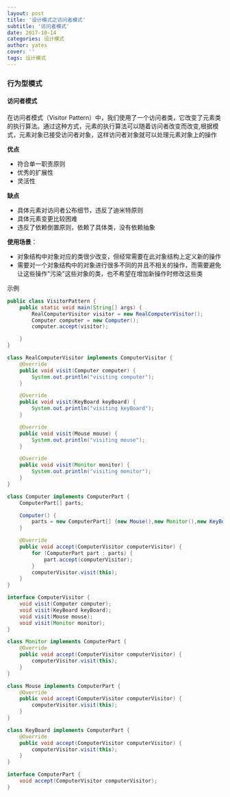 ```yaml
---
layout: post
title: '设计模式之访问者模式'
subtitle: '访问者模式'
date: 2017-10-14
categories: 设计模式
author: yates
cover: ''
tags: 设计模式
---
```


### 行为型模式
#### 访问者模式
在访问者模式（Visitor Pattern）中，我们使用了一个访问者类，它改变了元素类的执行算法。通过这种方式，元素的执行算法可以随着访问者改变而改变,根据模式，元素对象已接受访问者对象，这样访问者对象就可以处理元素对象上的操作

**优点** 
- 符合单一职责原则
- 优秀的扩展性
- 灵活性

**缺点**
- 具体元素对访问者公布细节，违反了迪米特原则
- 具体元素变更比较困难
- 违反了依赖倒置原则，依赖了具体类，没有依赖抽象

**使用场景**：  

- 对象结构中对象对应的类很少改变，但经常需要在此对象结构上定义新的操作
- 需要对一个对象结构中的对象进行很多不同的并且不相关的操作，而需要避免让这些操作"污染"这些对象的类，也不希望在增加新操作时修改这些类

示例

```java
public class VisitorPattern {
    public static void main(String[] args) {
        RealComputerVisitor visitor = new RealComputerVisitor();
        Computer computer = new Computer();
        computer.accept(visitor);

    }
}

class RealComputerVisitor implements ComputerVisitor {
    @Override
    public void visit(Computer computer) {
        System.out.println("visiting computer");
    }

    @Override
    public void visit(KeyBoard keyBoard) {
        System.out.println("visiting keyBoard");
    }

    @Override
    public void visit(Mouse mouse) {
        System.out.println("visiting mouse");
    }

    @Override
    public void visit(Monitor monitor) {
        System.out.println("visiting monitor");
    }
}

class Computer implements ComputerPart {
    ComputerPart[] parts;

    Computer() {
        parts = new ComputerPart[] {new Mouse(),new Monitor(),new KeyBoard()};
    }

    @Override
    public void accept(ComputerVisitor computerVisitor) {
        for (ComputerPart part : parts) {
            part.accept(computerVisitor);
        }
        computerVisitor.visit(this);
    }
}

interface ComputerVisitor {
    void visit(Computer computer);
    void visit(KeyBoard keyBoard);
    void visit(Mouse mouse);
    void visit(Monitor monitor);
}

class Monitor implements ComputerPart {
    @Override
    public void accept(ComputerVisitor computerVisitor) {
        computerVisitor.visit(this);
    }
}

class Mouse implements ComputerPart {
    @Override
    public void accept(ComputerVisitor computerVisitor) {
        computerVisitor.visit(this);
    }
}

class KeyBoard implements ComputerPart {
    @Override
    public void accept(ComputerVisitor computerVisitor) {
        computerVisitor.visit(this);
    }
}

interface ComputerPart {
    void accept(ComputerVisitor computerVisitor);
}
```
